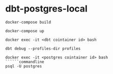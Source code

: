 # dbt-postgres-local

```commandline
docker-compose build
```
```commandline
docker-compose up
```
```commandline
docker exec -it <dbt cointainer id> bash
```
```commandline
dbt debug --profiles-dir profiles
```
```commandline
docker exec -it <postgres cointainer id> bash
``````commandline
psql -U postgres
```